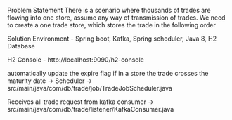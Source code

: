 Problem Statement
There is a scenario where thousands of trades are flowing into one store, assume any way of
transmission of trades. We need to create a one trade store, which stores the trade in the following
order

Solution Environment -  Spring boot, Kafka, Spring scheduler, Java 8, H2 Database

H2 Console - http://localhost:9090/h2-console

automatically update the expire flag if in a store the trade crosses the maturity date -> Scheduler ->  src/main/java/com/db/trade/job/TradeJobScheduler.java

Receives all trade request from kafka consumer -> src/main/java/com/db/trade/listener/KafkaConsumer.java

